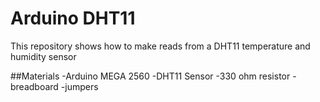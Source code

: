 # Arduino  DHT11
This repository shows how to make reads from a DHT11 temperature and humidity sensor

##Materials
-Arduino MEGA 2560
-DHT11 Sensor
-330 ohm resistor
-breadboard
-jumpers